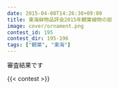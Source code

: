 ```yaml
---
date: 2015-04-08T14:26:38+09:00
title: 東海鉢物品評会2015年観葉植物の部
image: cover/ornament.png
contest_id: 195
contest_dir: 195-196
tags: ["観葉", "東海"]
---
```

審査結果です

{{< contest >}}
